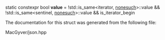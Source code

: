 <div id="structdetail_1_1is__range">

</div>

<span id="structdetail_1_1is__range"
label="structdetail_1_1is__range"></span>

<div class="DoxyCompactItemize">

<span id="structdetail_1_1is__range_ace5df29dc07df4c868b41ff7eb6b8d74"
label="structdetail_1_1is__range_ace5df29dc07df4c868b41ff7eb6b8d74"></span>
static constexpr bool **value** = !std::is_same$<$iterator,
[nonesuch](#structdetail_1_1nonesuch)$>$::value &&
!std::is_same$<$sentinel,
[nonesuch](#structdetail_1_1nonesuch)$>$::value && is_iterator_begin

</div>

The documentation for this struct was generated from the following file:

<div class="DoxyCompactItemize">

MacGyver/json.hpp

</div>

